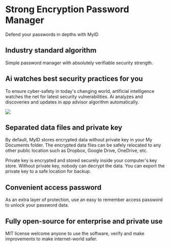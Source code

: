 #  Strong Encryption Password Manager

Defend your passwords in depths with MyID

## Industry standard algorithm

Simple password manager with absolutely verifiable security strength. 

## Ai watches best security practices for you

To ensure cyber-safety in today's changing world, artificial intelligence watches the net for latest security vulnerabilities. Ai analyzes and discoveries and updates in app advisor algorithm automatically.

![](https://github.com/blackdataca/myid/blob/master/example0.PNG)

## Separated data files and private key

By default, MyID stores encrypted data without private key in your My Documents folder. The encrypted data files can be safely relocated to any other public location such as Dropbox, Google Drive, OneDrive, etc.

Private key is encrypted and stored securely inside your computer's key store. Without private key, nobody can decrypt the data. You can export the private key to a safe location for backup.


## Convenient access password

As an extra layer of protection, use an easy to remember access password to unlock your password data. 


## Fully open-source for enterprise and private use

MIT license welcome anyone to use the software, verify and make improvements to make internet-world safer.

